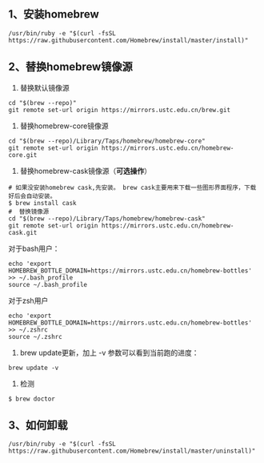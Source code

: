 ## 1、安装homebrew

~~~shell
/usr/bin/ruby -e "$(curl -fsSL https://raw.githubusercontent.com/Homebrew/install/master/install)"
~~~



## 2、替换homebrew镜像源

1. 替换默认镜像源

```shell
cd "$(brew --repo)"
git remote set-url origin https://mirrors.ustc.edu.cn/brew.git
```



1. 替换homebrew-core镜像源

```shell
cd "$(brew --repo)/Library/Taps/homebrew/homebrew-core"
git remote set-url origin https://mirrors.ustc.edu.cn/homebrew-core.git
```



1. 替换homebrew-cask镜像源（**可选操作**）

```shell
# 如果没安装homebrew cask,先安装。 brew cask主要用来下载一些图形界面程序，下载好后会自动安装。
$ brew install cask 
#  替换镜像源
cd "$(brew --repo)/Library/Taps/homebrew/homebrew-cask"
git remote set-url origin https://mirrors.ustc.edu.cn/homebrew-cask.git
```



对于bash用户：

```shell
echo 'export HOMEBREW_BOTTLE_DOMAIN=https://mirrors.ustc.edu.cn/homebrew-bottles' >> ~/.bash_profile
source ~/.bash_profile
```



对于zsh用户

```shell
echo 'export HOMEBREW_BOTTLE_DOMAIN=https://mirrors.ustc.edu.cn/homebrew-bottles' >> ~/.zshrc
source ~/.zshrc
```



1. brew update更新，加上 -v 参数可以看到当前跑的进度：

```
brew update -v
```

1. 检测

```shell
$ brew doctor
```





## 3、如何卸载

```shell
/usr/bin/ruby -e "$(curl -fsSL https://raw.githubusercontent.com/Homebrew/install/master/uninstall)"
```